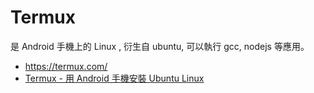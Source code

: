 # Termux 

是 Android 手機上的 Linux , 衍生自 ubuntu, 可以執行 gcc, nodejs 等應用。

* https://termux.com/
* [Termux - 用 Android 手機安裝 Ubuntu Linux](http://www.arthurtoday.com/2017/03/install-ubuntu-linux-in-a-android-phone-termux.html)
